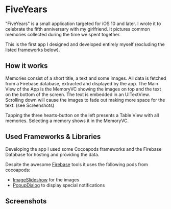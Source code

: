 # FiveYears

"FiveYears" is a small application targeted for iOS 10 and later. I wrote it to celebrate the fifth anniversary with my girlfriend.
It pictures common memories collected during the time we spent together.

This is the first app I designed and developed entirely myself (excluding the listed frameworks below).


## How it works
Memories consist of a short title, a text and some images. All data is fetched from a Firebase database, extracted and displayed by the app.
The Main View of the App is the MemoryVC showing the images on top and the text on the bottom of the screen. The text is embedded in an UITextView. Scrolling down will cause the images to fade out making more space for the text. (see Screenshots)

Tapping the three hearts-button on the left presents a Table View with all memories. Selecting a memory shows it in the MemoryVC.


## Used Frameworks & Libraries
Developing the app I used some Cocoapods frameworks and the Firebase Database for hosting and providing the data.

Despite the awesome [Firebase](https://firebase.google.com) tools it uses the following pods from cocoapods:
- [ImageSlideshow](https://github.com/zvonicek/ImageSlideshow) for the images
- [PopupDialog](https://github.com/orderella/PopupDialog) to display special notifications

## Screenshots
